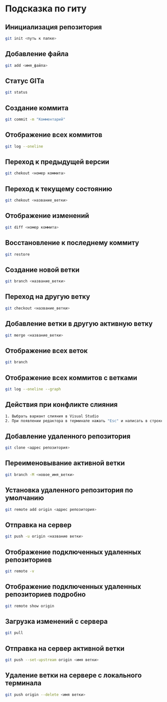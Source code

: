 # Подсказка по гиту

## Инициализация репозитория

```sh
git init <путь к папке>
```

## Добавление файла

```sh
git add <имя_файла>
```

## Статус GITa

```sh
git status
```

## Создание коммита

```sh
git commit -m "Комментарий"
```

## Отображение всех коммитов
```sh
git log --oneline
```

## Переход к предыдущей версии
```sh
git chekout <номер коммита>
```

## Переход к текущему состоянию
```sh
git chekout <название_ветки>
```

## Отображение изменений
```sh
git diff <номер коммита>
```

## Восстановление к последнему коммиту
```sh
git restore
```

## Создание новой ветки
```sh
git branch <название_ветки>
```

## Переход на другую ветку
```sh
git checkout <название_ветки>
```

## Добавление ветки в другую __активную__ ветку
```sh
git merge <название_ветки>
```

## Отображение всех веток
```sh
git branch
```

## Отображение всех коммитов с ветками
```sh
git log --oneline --graph
```

## Действия при конфликте слияния
```sh
1. Выбрать вариант слияния в Visual Studio
2. При появлении редактора в терминале нажать "Esc" и написать в строке "qw"
```

## Добавление удаленного репозитория
```sh
git clone <адрес репозитория>
```

## Переименовывание активной ветки
```sh
git branch -M <новое_имя_ветки>
```

## Установка удаленного репозитория по умолчанию
```sh
git remote add origin <адрес репозитория>
```

## Отправка на сервер
```sh
git push -u origin <название ветки>
```

## Отображение подключенных удаленных репозиториев
```sh
git remote -v
```

## Отображение подключенных удаленных репозиториев подробно
```sh
git remote show origin
```

## Загрузка изменений с сервера
```sh
git pull
```

## Отправка на сервер активной ветки
```sh
git push --set-upstream origin <имя ветки>
```

## Удаление ветки на сервере с локального терминала
```sh
git push origin --delete <имя ветки>
```
